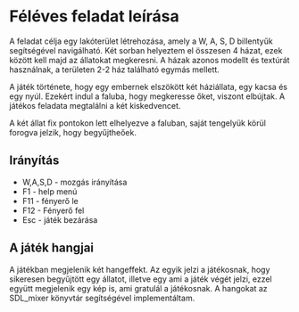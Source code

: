 # Féléves feladat leírása

A feladat célja egy lakóterület létrehozása, amely a W, A, S, D billentyűk segítségével navigálható.
Két sorban helyeztem el összesen 4 házat, ezek között kell majd az állatokat megkeresni.
A házak azonos modellt és textúrát használnak, a területen 2-2 ház található egymás mellett.

A játék története, hogy egy embernek elszökött két háziállata, egy kacsa és egy nyúl.
Ezekért indul a faluba, hogy megkeresse őket, viszont elbújtak. A játékos feladata megtalálni a két kiskedvencet.

A két állat fix pontokon lett elhelyezve a faluban, saját tengelyük körül forogva jelzik, hogy begyűjtheőek.

## Irányítás
* W,A,S,D - mozgás irányítása
* F1 - help menú
* F11 - fényerő le
* F12 - Fényerő fel
* Esc - játék bezárása

## A játék hangjai
A játékban megjelenik két hangeffekt. Az egyik jelzi a játékosnak, hogy sikeresen begyűjtött egy állatot, illetve egy ami a játék végét jelzi,
ezzel együtt megjelenik egy kép is, ami gratulál a játékosnak.
A hangokat az SDL_mixer könyvtár segítségével implementáltam.
